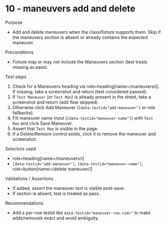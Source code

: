 # 10 - maneuvers add and delete

Purpose
- Add and delete maneuvers when the class/fixture supports them. Skip if the maneuvers section is absent or already contains the expected maneuver.

Preconditions
- Fixture may or may not include the Maneuvers section (test treats missing as pass).

Test steps
1. Check for a Maneuvers heading via role=heading[name=/maneuvers/i]. If missing, take a screenshot and return (test considered passed).
2. If `Test Maneuver` (or `Test Man`) is already present in the sheet, take a screenshot and return (add flow skipped).
3. Otherwise click Add Maneuver (`[data-testid="add-maneuver"]` or role fallbacks).
4. Fill maneuver name input (`[data-testid="maneuver-name"]`) with `Test Man` and click Save Maneuver.
5. Assert that `Test Man` is visible in the page.
6. If a Delete/Remove control exists, click it to remove the maneuver and screenshot.

Selectors used
- role=heading[name=/maneuvers/i]
- `[data-testid="add-maneuver"]`, `[data-testid="maneuver-name"]`, role=button[name=/delete maneuver/i]

Validations / Assertions
- If added, assert the maneuver text is visible post-save.
- If section is absent, test is treated as pass.

Recommendations
- Add a per-row testid like `data-testid="maneuver-row-<id>"` to make adds/removals exact and avoid ambiguity.
